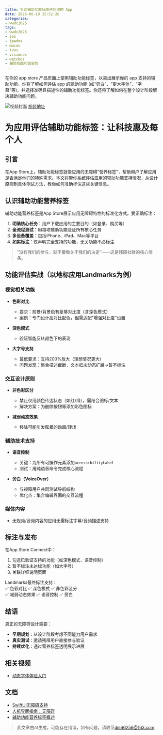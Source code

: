 ```yaml
---
title: 针对辅助功能标签评估你的 App
date: 2025-06-10 15:52:28
categories:
- wwdc2025
tags:
- wwdc2025
- ios
- ipados
- macos
- tvos
- visionos
- watchos
- 辅助功能和包容性
---
```

在你的 app store 产品页面上使用辅助功能标签，以突出展示你的 app 支持的辅助功能。你将了解如何评估 app 的辅助功能 (如“旁白”、“更大字体”、“字幕”等)，并选择准确且描述性的辅助功能标签。你还将了解如何在整个设计阶段解决辅助功能问题。
<!--more-->

![视频封面](https://devimages-cdn.apple.com/wwdc-services/images/3055294D-836B-4513-B7B0-0BC5666246B0/9917/9917_wide_250x141_2x.jpg)
[视频地址](https://developer.apple.com/cn/videos/play/wwdc2025/224/)

# 为应用评估辅助功能标签：让科技惠及每个人  

## 引言  
在App Store上，辅助功能标签就像应用的无障碍"营养标签"，帮助用户了解应用是否满足他们的特殊需求。本文将带你系统评估应用的辅助功能支持情况，从设计原则到具体测试方法，教你如何准确标注这些关键信息。  

## 认识辅助功能营养标签  
辅助功能营养标签是App Store展示应用无障碍特性的标准化方式。要正确标注：  
1. **明确核心任务**：用户下载应用的主要目的（如登录、购买等）  
2. **全流程测试**：用每项辅助功能验证所有核心任务  
3. **多设备覆盖**：包括iPhone、iPad、Mac等平台  
4. **如实标注**：仅声明完全支持的功能，无关功能不必标注  

> "没有我们的参与，就不要做关于我们的决定"——这是残障社群的核心信条。  

## 功能评估实战（以地标应用Landmarks为例）  

### 视觉相关功能  
- **色彩对比**  
  - 要求：前景/背景色有足够对比度（含深色模式）  
  - 案例：专门设计高对比配色，但需适配"增强对比度"设置  

- **深色模式**  
  - 验证智能反转颜色下的表现  

- **大字号支持**  
  - 最低要求：支持200%放大（理想情况更大）  
  - 问题发现：集合描述截断，文本框未动态扩展→暂不标注  

### 交互设计原则  
- **非色彩区分**  
  - 禁止仅用颜色传达状态（如红/绿），需结合图标/文本  
  - 解决方案：为删除按钮等添加彩色图标  

- **减弱动态效果**  
  - 移除可能引发眩晕的动画/转场  

### 辅助技术支持  
- **语音控制**  
  - 关键：为所有可操作元素添加`accessibilityLabel`  
  - 测试：用纯语音命令完成核心流程  

- **旁白（VoiceOver）**  
  - 与视障用户共同测试导航结构  
  - 优化点：集合编辑界面的交互流程  

### 媒体内容  
- 无视频/音频内容的应用无需标注字幕/音频描述支持  

## 标注与发布  
在App Store Connect中：  
1. 勾选已验证支持的功能（如深色模式、语音控制）  
2. 暂不标注未达标功能（如大字号）  
3. 关联详细说明页面  

Landmarks最终标注支持：  
✅ 色彩对比 ✅ 深色模式 ✅ 非色彩区分  
✅ 减弱动态效果 ✅ 语音控制 ✅ 旁白  

## 结语  
真正的无障碍设计需要：  
- **早期规划**：从设计阶段考虑不同能力用户需求  
- **真实测试**：邀请残障用户直接参与验证  
- **持续优化**：通过营养标签透明展示进展  

## 相关视频  
- [动态字体体验入门](https://developer.apple.com/videos/play/wwdc2024/10074)  

## 文档  
- [SwiftUI无障碍支持](https://developer.apple.com/documentation/swiftui/view-accessibility)  
- [人机界面指南：无障碍](https://developer.apple.com/design/human-interface-guidelines/accessibility)  
- [辅助功能营养标签概述](https://developer.apple.com/help/app-store-connect/manage-app-accessibility/overview-of-accessibility-nutrition-labels)
> 此文章由AI生成，可能存在错误，如有问题，请联系[djs66256@163.com](djs66256@163.com)